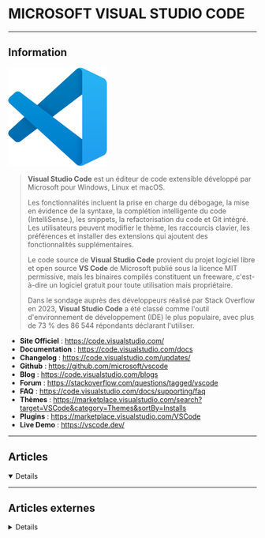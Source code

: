 # MICROSOFT VISUAL STUDIO CODE
----

## <i class="fa-solid fa-hashtag"></i> Information

![Logo](../../_media/apps/microsoft_visual_studio_code/visual_studio_code_icon.svg ':size=250 :no-zoom')


> <i class="fa-solid fa-quote-left"></i> **Visual Studio Code** est un éditeur de code extensible développé par Microsoft pour Windows, Linux et macOS.
>
> Les fonctionnalités incluent la prise en charge du débogage, la mise en évidence de la syntaxe, la complétion intelligente du code (IntelliSense.), les snippets, la refactorisation du code et Git intégré. Les utilisateurs peuvent modifier le thème, les raccourcis clavier, les préférences et installer des extensions qui ajoutent des fonctionnalités supplémentaires.
>
> Le code source de **Visual Studio Code** provient du projet logiciel libre et open source **VS Code** de Microsoft publié sous la licence MIT permissive, mais les binaires compilés constituent un freeware, c'est-à-dire un logiciel gratuit pour toute utilisation mais propriétaire.
>
> Dans le sondage auprès des développeurs réalisé par Stack Overflow en 2023, **Visual Studio Code** a été classé comme l'outil d'environnement de développement (IDE) le plus populaire, avec plus de 73 % des 86 544 répondants déclarant l'utiliser. <i class="fa-solid fa-quote-left fa-rotate-180"></i>


- <i class="fa-solid fa-globe"></i> **Site Officiel** : https://code.visualstudio.com/
- <i class="fa-solid fa-book"></i> **Documentation** : https://code.visualstudio.com/docs
- <i class="fa-solid fa-file-circle-question"></i> **Changelog** : https://code.visualstudio.com/updates/
- <i class="fa-brands fa-github"></i> **Github** : https://github.com/microsoft/vscode
- <i class="fab fa-blogger-b"></i> **Blog** : https://code.visualstudio.com/blogs
- <i class="fas fa-comments"></i> **Forum** : https://stackoverflow.com/questions/tagged/vscode
- <i class="far fa-question-circle"></i> **FAQ** : https://code.visualstudio.com/docs/supporting/faq
- <i class="far fa-calendar-alt"></i> **Thèmes** : https://marketplace.visualstudio.com/search?target=VSCode&category=Themes&sortBy=Installs
- <i class="fas fa-tools"></i> **Plugins** : https://marketplace.visualstudio.com/VSCode
- <i class="far fa-calendar-alt"></i> **Live Demo** : https://vscode.dev/

---

## <i class="fa-regular fa-newspaper"></i> Articles

<details open>

</details>

---

## <i class="fa-solid fa-glasses"></i> Articles externes

<details>

- [.NET Core with Visual Studio Code](https://dzone.com/articles/net-core-with-visual-studio-code)
- [10 Essential Productivity Tips for Visual Studio Code](https://www.makeuseof.com/tag/10-essential-productivity-tips-visual-studio-code/)
- [12 Unusual VS Code Extensions You Definitely Need As a Developer](https://javascript.plainenglish.io/12-unusual-vs-code-extensions-you-definitely-need-as-a-developer-71a7f745d5e)
- [13 VSCode Extensions That Every Web Developer Should Use](https://javascript.plainenglish.io/13-vscode-extensions-that-every-web-developer-must-use-d86fe3798f76)
- [15 Useful VS Code Shortcuts to Boost Your Productivity](https://betterprogramming.pub/15-useful-vscode-shortcuts-to-boost-your-productivity-415de3cb1910)
- [2 Visual Studio Code extensions that Node.js developers will love [Sponsored by Microsoft]](https://hub.packtpub.com/12-visual-studio-code-extensions-that-node-js-developers-will-love-sponsored-by-microsoft/)
- [5 useful Visual Studio Code extensions for Angular developers](https://hub.packtpub.com/5-useful-visual-studio-code-extensions-for-angular-developers/)
- [6 Awesome CSS Extensions for VS Code](https://www.digitalocean.com/community/posts/6-awesome-css-extensions-for-vs-code)
- [6 Chrome and VS Code Extensions For Backend Developers](https://dzone.com/articles/6-chrome-amp-vs-code-extensions-for-backend-develo)
- [7 Promising VS Code Extensions Introduced in 2021](https://betterprogramming.pub/new-vs-code-extensions-released-2021-ee34a0b3a03f)
- [9 Visual Studio Code Extensions That Make Programming Easier.](https://medium.com/geekculture/9-visual-studio-code-extensions-that-make-programming-easier-6bbdacc15b6)
- [9 Visual Studio Code Extensions That Make Programming Even Easier](https://www.makeuseof.com/tag/extensions-visual-studio-code/)
- [A Beginners Guide to Docker and VS Code (Part 1)](https://www.packetflow.co.uk/a-beginners-guide-to-docker-and-vs-code-part-1/)
- [A Beginners Guide to Docker and VS Code (Part 2)](https://www.packetflow.co.uk/a-beginners-guide-to-docker-and-vs-code-part-2/)
- [Arrange Selection](https://marketplace.visualstudio.com/items?itemName=Wupb.arrange-selection)
- [Avoir une explication d'une regex dans Visual Studio Code avec Regexp Explain](https://blog.shevarezo.fr/post/2021/10/14/explication-regex-visual-studio-code-regexp-explain)
- [Best 4 VS Code Extensions in 2020](https://medium.com/swlh/best-4-vs-code-extensions-in-2020-d629f37a034)
- [Bracket pair colorization 10,000x faster](https://code.visualstudio.com/blogs/2021/09/29/bracket-pair-colorization)
- [Build a CI/CD Pipeline With Visual Studio](https://dzone.com/articles/build-a-cicd-pipeline-with-visual-studio)
- [Build Automation and Release Management With VSTS/TFS 2018 [Video]](https://dzone.com/articles/build-automation-and-release-management-with-vstst)
- [Code Formatting with Prettier in Visual Studio Code](https://www.digitalocean.com/community/tutorials/code-formatting-with-prettier-in-visual-studio-code)
- [Comment accélérer son développement en conteneurisant son localhost avec VSCode ?](https://www.youtube.com/watch?v=1VH-6kYZP1A&feature=emb_logo)
- [Comment Développer à distance avec Visual Code ?](https://blog.stephane-robert.info/post/visual-code-remote/)
- [Comment formater du code avec Prettier dans Visual Studio Code](https://www.digitalocean.com/community/tutorials/how-to-format-code-with-prettier-in-visual-studio-code-fr)
- [Comment ne pas avoir de sauts de ligne automatique dans Visual Studio Code ?](https://itanea.fr/apprendre-le-developpement-web/comment-ne-pas-avoir-de-sauts-de-ligne-automatique-dans-visual-studio-code/)
- [Comment utiliser l'intégration de Git dans le code de Visual Studio](https://www.digitalocean.com/community/tutorials/how-to-use-git-integration-in-visual-studio-code-fr)
- [Comment utiliser Visual Studio Code pour le développement à distance via le plugin Remote-SSH](https://www.digitalocean.com/community/tutorials/how-to-use-visual-studio-code-for-remote-development-via-the-remote-ssh-plugin-fr)
- [Configuration de VS Code pour le développement React Native](https://www.dwastudio.fr/articles/configuration-de-vs-code-pour-le-developpement-react-native/)
- [Creating a VS Code Theme](https://css-tricks.com/creating-a-vs-code-theme/)
- [Custom Data Format: Evolving HTML and CSS language features](https://code.visualstudio.com/blogs/2020/02/24/custom-data-format)
- [DÉBOGUER EFFICACEMENT REACT / NODE.JS SOUS VSCODE ?](https://blog.eleven-labs.com/debogue-javascript-vscode/)
- [Debugging JavaScript Projects with VS Code & Chrome Debugger](https://www.sitepoint.com/debugging-javascript-projects-vs-code-chrome-debugger/)
- [Deploying projects to Apache Felix, Tomcat, and Karaf in VS Code](https://developers.redhat.com/blog/2020/04/09/deploying-projects-to-apache-felix-tomcat-and-karaf-in-vs-code/)
- [Developing in WSL](https://code.visualstudio.com/docs/remote/wsl)
- [Development Containers in Education: A Guide for Instructors](https://code.visualstudio.com/blogs/2020/07/27/containers-edu)
- [Editing HTML Like A Boss In VS Code](https://vimeo.com/445554082/bbe9baee2d)
- [Gagne du temps avec Visual Studio Code](https://www.jesuisundev.com/gagne-du-temps-avec-visual-studio-code/)
- [Getting Started with VS Code](https://blog.networktocode.com/post/getting-started-with-vscode/)
- [How to Easily Format Markdown Files in VS Code](https://dzone.com/articles/how-to-easily-format-markdown-files-in-vs-code)
- [How to Fix the "zsh: command not found: code" Error in macOS Terminal](https://www.makeuseof.com/fix-zsh-command-not-found-code-error-mac-terminal/)
- [How to Install Microsoft Visual Studio Code on Ubuntu 20.04](https://linoxide.com/how-to-install-visual-studio-code-on-ubuntu-20-04/)
- [How to Install Visual Studio Code - Server IDE on Ubuntu 18.04 LTS](https://www.howtoforge.com/how-to-install-code-server-ide-on-ubuntu-1804/)
- [How to Install Visual Studio Code - Server IDE on Ubuntu 20.04 LTS](https://www.howtoforge.com/tutorial/how-to-install-code-server-ide-on-ubuntu-2004/)
- [How to Install Visual Studio Code on CentOS 7](https://linuxize.com/post/how-to-install-visual-studio-code-on-centos-7/)
- [How to Install Visual Studio Code on CentOS 8](https://linuxhint.com/install-visual-studio-code-centos-8/)
- [How to Install Visual Studio Code on CentOS 8](https://linuxize.com/post/how-to-install-visual-studio-code-on-centos-8/)
- [How to Install Visual Studio Code on Debian 10](https://linuxize.com/post/how-to-install-visual-studio-code-on-debian-10/)
- [How to Install Visual Studio Code on Debian 9](https://linuxize.com/post/how-to-install-visual-studio-code-on-debian-9/)
- [How to Install Visual Studio Code on Linux](https://www.tecmint.com/install-visual-studio-code-on-linux/)
- [How To Install Visual Studio Code on Ubuntu 18.04](https://linuxize.com/post/how-to-install-visual-studio-code-on-ubuntu-18-04/)
- [How to Install Visual Studio Code On Ubuntu 20.04](https://linuxhint.com/install_use_vs_code_ubuntu/)
- [How to Install Visual Studio Code on Ubuntu 20.04](https://linuxize.com/post/how-to-install-visual-studio-code-on-ubuntu-20-04/)
- [How to Install Visual Studio Code Server on Debian 10](https://www.howtoforge.com/how-to-install-visual-studio-code-server-on-debian-10/)
- [How to Program Collaboratively Using Visual Studio Code’s Live Share](https://www.makeuseof.com/tag/visual-studio-code-live-share/)
- [How To Refactor Code in Visual Studio Code](https://betterprogramming.pub/how-to-refactor-code-in-visual-studio-code-884dc85a066a)
- [How To Refactor Code in Visual Studio Code](https://betterprogramming.pub/how-to-refactor-code-in-visual-studio-code-884dc85a066a)
- [How to Refactor Code in Visual Studio Code](https://dzone.com/articles/4-tips-on-how-to-refactor-code-in-visual-studio-co)
- [How to Run Code Remotely in Visual Studio Code](https://www.petri.com/how-to-run-code-remotely-in-visual-studio-code)
- [How to run JavaScript in Visual Studio Code](https://linuxhint.com/javascript-visual-studio-code/)
- [How To Set Up the code-server Cloud IDE Platform on CentOS 7](https://www.digitalocean.com/community/tutorials/how-to-set-up-the-code-server-cloud-ide-platform-on-centos-7)
- [How To Set Up the code-server Cloud IDE Platform on Debian 10](https://www.digitalocean.com/community/tutorials/how-to-set-up-the-code-server-cloud-ide-platform-on-debian-10)
- [How To Set Up the code-server Cloud IDE Platform on Ubuntu 18.04](https://www.digitalocean.com/community/tutorials/how-to-set-up-the-code-server-cloud-ide-platform-on-ubuntu-18-04)
- [How To Set Up Visual Studio Code (VS Code) for PHP Development](https://www.digitalocean.com/community/tutorials/how-to-set-up-visual-studio-code-for-php-projects)
- [How To Use Visual Studio Code for Remote Development via the Remote-SSH Plugin](https://www.digitalocean.com/community/tutorials/how-to-use-visual-studio-code-for-remote-development-via-the-remote-ssh-plugin)
- [How to write a VS Code extension](https://opensource.com/article/20/6/vs-code-extension)
- [Improve Your Development Experience With These 5 VS Code Extensions](https://medium.com/@vietjs/improve-your-development-experience-with-these-5-vs-code-extensions-86f2c0cd4f9)
- [Increase Your Productivity with VSCode Snippets](https://towardsdatascience.com/increase-your-productivity-with-vscode-snippets-6055c6fa7b4f)
- [Inspecting Containers with VS Code](https://code.visualstudio.com/blogs/2019/10/31/inspecting-containers)
- [Installing Visual Studio Code on Debian 10](https://linuxhint.com/install_visual_studio_code_debian_10/)
- [Integrated Terminal Performance Improvements](https://code.visualstudio.com/blogs/2017/10/03/terminal-renderer)
- [Intégrer Gitlab dans VSCode](https://blog.jbriault.fr/vscode-gitlab-workflow/)
- [Intégrer Gitlab dans VSCode](https://blog.jbriault.fr/vscode-gitlab-workflow/)
- [Introducing GitHub Issues Integration](https://code.visualstudio.com/blogs/2020/05/06/github-issues-integration)
- [Introducing Visual Studio Live Share](https://code.visualstudio.com/blogs/2017/11/15/live-share)
- [Introduction to Visual Studio Code](https://dzone.com/articles/introduction-to-visual-studio-code)
- [Make Visual Studio Code look and behave like PowerShell ISE](https://4sysops.com/archives/make-visual-studio-code-look-and-behave-like-powershell-ise/)
- [Manage Azure VMs with VSCode](https://4sysops.com/archives/manage-azure-vms-with-vscode/)
- [Manage TODO List in VSCode](https://medium.com/@EclecticCoder/manage-todo-list-in-vscode-beb53774d776)
- [My Visual Studio Code Setup: Extensions and Themes](https://matthiasott.com/notes/visual-studio-code-setup)
- [Node.js Development with Visual Studio Code and Azure](https://code.visualstudio.com/blogs/2017/01/15/connect-nina-e2e)
- [Python Development Setup Using Visual Studio Code](https://www.tecmint.com/setup-visual-studio-code-for-python/)
- [Remote debugging on Kubernetes using VS Code](https://developers.redhat.com/articles/2021/12/13/remote-debugging-kubernetes-using-vs-code?sc_cid=7013a000002q6gWAAQ)
- [Remote Development with VS Code](https://code.visualstudio.com/blogs/2019/05/02/remote-development)
- [Remote SSH with Visual Studio Code](https://code.visualstudio.com/blogs/2019/07/25/remote-ssh)
- [Remote SSH: Tips and Tricks](https://code.visualstudio.com/blogs/2019/10/03/remote-ssh-tips-and-tricks)
- [Remplacez VIM et EMACS par VSCode grâce au plugin Remote-SSH](https://www.geeek.org/vscode-remote-ssh/)
- [Setup Remote Development in VSCode via Remote-SSH Plugin](https://www.tecmint.com/vscode-remote-development-via-ssh/)
- [Some Little Improvements to My VS Code Workflow (Workspaces, Icons, Tasks)](https://css-tricks.com/some-little-improvements-to-my-vs-code-workflow-workspaces-icons-tasks/)
- [Some of My Favorite Visual Studio Extensions](https://dzone.com/articles/some-of-my-favorite-visual-studio-extensions-1)
- [Some Visual Studio Tips and Tricks](https://dzone.com/articles/some-visual-studio-tips-and-tricks)
- [The Best React Extension for VS Code](https://www.digitalocean.com/community/tutorials/the-best-react-extension-for-vs-code)
- [The Best VS Code Extensions to Supercharge Your Git](https://betterprogramming.pub/the-best-vs-code-extensions-to-supercharge-your-git-5d5ab3f64f64)
- [The next phase of the Go experience](https://code.visualstudio.com/blogs/2020/06/09/go-extension)
- [Use the Docker extension for Visual Studio Code to build a Dockerfile](https://4sysops.com/archives/use-the-docker-extension-for-visual-studio-code-to-build-a-dockerfile/)
- [Using Docker in WSL 2](https://code.visualstudio.com/blogs/2020/03/02/docker-in-wsl2)
- [Using Remote Containers in WSL 2](https://code.visualstudio.com/blogs/2020/07/01/containers-wsl)
- [Using VSCode Remote Containers & Python Development](http://blog.networktocode.com/post/vscode-remote-containers/)
- [Visual Studio Code And PowerShell](https://blog.pythian.com/visual-studio-code-and-powershell/)
- [Visual Studio Code Can Do That?](https://www.smashingmagazine.com/2018/01/visual-studio-code/)
- [Visual Studio Code for Java: the Ultimate Guide 2019](https://dzone.com/articles/visual-studio-code-for-java-the-ultimate-guide-201)
- [Visual Studio Live Share Public Preview](https://code.visualstudio.com/blogs/2018/05/07/live-share-public-preview)
- [VS Code (Code – OSS), mon éditeur de code](https://www.armandphilippot.com/vscode-code-oss-editeur/)
- [VS Code Extensions For Data Engineering](https://levelup.gitconnected.com/vs-code-extensions-for-data-engineering-66839673ea0f)
- [VS Code Extensions for Frontend Developers](https://dzone.com/articles/7-vs-code-extensions-for-frontend-developers)
- [VS Code Extensions for HTML](https://css-tricks.com/vs-code-extensions-for-html/)
- [VS Code Extensions That Will Make You Code Faster! – 2021](https://medium.com/@kurucaner/vs-code-extensions-that-will-make-you-code-faster-6dce866ee708)
- [VS Code for PHP Development](https://dzone.com/articles/vs-code-for-php-development)
- [VS Code in Ubuntu](https://linuxhint.com/vs_code_ubuntu/)
- [VS Code, un IDE complet et parfait pour Docker](https://domopi.eu/vs-code-un-ide-complet-et-parfait-pour-docker/)
- [VScode’s Latest Extension - Git Graph](https://www.packetflow.co.uk/vscodes-latest-extension-git-graph/)
- [Webview UI Toolkit for Visual Studio Code](https://code.visualstudio.com/blogs/2021/10/11/webview-ui-toolkit)
- [Working With the Ignite UI for Angular Toolbox Extension in Visual Studio Code](https://dzone.com/articles/working-with-the-ignite-ui-for-angular-toolbox-ext)
- [WSL 2 with Visual Studio Code](https://code.visualstudio.com/blogs/2019/09/03/wsl2)
- https://vscodecandothat.com/
- https://vscodethemes.com/

</details>